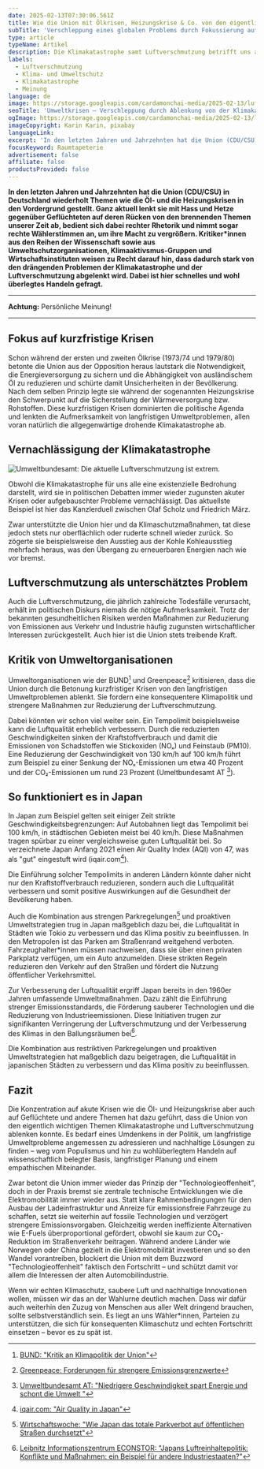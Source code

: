 ```yaml
---
date: 2025-02-13T07:30:06.561Z
title: Wie die Union mit Ölkrisen, Heizungskrise & Co. von den eigentlich wichtigen Themen ablenkt – Klimakatastrophe und Luftverschmutzung
subTitle: 'Verschleppung eines globalen Problems durch Fokussierung auf kurzfristige Engpässe und Krisen'
type: article
typeName: Artikel
description: Die Klimakatastrophe samt Luftverschmutzung betrifft uns alle. Warum verschleppt die Union das Thema dennoch aktiv und bremst sogar technische Entwicklungen, die helfen könnten aus?
labels:
  - Luftverschmutzung
  - Klima- und Umweltschutz
  - Klimakatastrophe
  - Meinung
language: de
image: https://storage.googleapis.com/cardamonchai-media/2025-02-13/luftverschmutzung-karinkarin-pixabay-soundsvegan-com-jpg-imagine-c8c8c8_787b80_1024_768/640.webp
seoTitle: 'Umweltkrisen – Verschleppung durch Ablenkung von der Klimakatastrophe'
ogImage: https://storage.googleapis.com/cardamonchai-media/2025-02-13/luftverschmutzung-karinkarin-pixabay-soundsvegan-com-og-jpg-imagine-282828_696a6e_1200_628/640.webp
imageCopyright: Karin Karin, pixabay
languageLink:
excerpt: 'In den letzten Jahren und Jahrzehnten hat die Union (CDU/CSU) in Deutschland wiederholt Themen wie die Öl- und die Heizungskrisen in den Vordergrund gestellt, um von den drängenden Problemen der Klimakatastrophe und der Luftverschmutzung abzulenken. Kritiker*innen aus den Reihen der Wissenschaft sowie aus Umweltschutzorganisationen, Klimaaktivsmus-Gruppen und Wirtschaftsinstituten weisen zu Recht darauf hin, dass dies nicht so weitergehen kann und schnelles Handeln gefragt ist.'
focusKeyword: Raumtapeterie
advertisement: false
affiliate: false
productsProvided: false
---
```


**In den letzten Jahren und Jahrzehnten hat die Union (CDU/CSU) in Deutschland wiederholt Themen wie die Öl- und die Heizungskrisen in den Vordergrund gestellt. Ganz aktuell lenkt sie mit Hass und Hetze gegenüber Geflüchteten auf deren Rücken von den brennenden Themen unserer Zeit ab, bedient sich dabei rechter Rhetorik und nimmt sogar rechte Wählerstimmen an, um ihre Macht zu vergrößern. Kritiker\*innen aus den Reihen der Wissenschaft sowie aus Umweltschutzorganisationen, Klimaaktivsmus-Gruppen und Wirtschaftsinstituten weisen zu Recht darauf hin, dass dadurch stark von den drängenden Problemen der Klimakatastrophe und der Luftverschmutzung abgelenkt wird. Dabei ist hier schnelles und wohl überlegtes Handeln gefragt.**

---

**Achtung:** Persönliche Meinung!

---

## Fokus auf kurzfristige Krisen

Schon während der ersten und zweiten Ölkrise (1973/74 und 1979/80) betonte die Union aus der Opposition heraus lautstark die Notwendigkeit, die Energieversorgung zu sichern und die Abhängigkeit von ausländischem Öl zu reduzieren und schürte damit Unsicherheiten in der Bevölkerung. Nach dem selben Prinzip legte sie während der sogenannten Heizungskrise den Schwerpunkt auf die Sicherstellung der Wärmeversorgung bzw. Rohstoffen. Diese kurzfristigen Krisen dominierten die politische Agenda und lenkten die Aufmerksamkeit von langfristigen Umweltproblemen, allen voran natürlich die allgegenwärtige drohende Klimakatastrophe ab.

## Vernachlässigung der Klimakatastrophe

![Umweltbundesamt: Die aktuelle Luftverschmutzung ist extrem.](https://storage.googleapis.com/cardamonchai-media/2025-02-13/luftverschmutzung-umweltbundesamt-soundsvegan-com-jpg-imagine-68b828_a95e4d_1024_768/640.webp 'Umweltbundesamt: Die aktuelle Luftverschmutzung ist extrem.')

Obwohl die Klimakatastrophe für uns alle eine existenzielle Bedrohung darstellt, wird sie in politischen Debatten immer wieder zugunsten akuter Krisen oder aufgebauschter Probleme vernachlässigt. Das aktuellste Beispiel ist hier das Kanzlerduell zwischen Olaf Scholz und Friedrich März.

Zwar unterstützte die Union hier und da Klimaschutzmaßnahmen, tat diese jedoch stets nur oberflächlich oder ruderte schnell wieder zurück. So zögerte sie beispielsweise den Ausstieg aus der Kohle Kohleausstieg mehrfach heraus, was den Übergang zu erneuerbaren Energien nach wie vor bremst.

## Luftverschmutzung als unterschätztes Problem

Auch die Luftverschmutzung, die jährlich zahlreiche Todesfälle verursacht, erhält im politischen Diskurs niemals die nötige Aufmerksamkeit. Trotz der bekannten gesundheitlichen Risiken werden Maßnahmen zur Reduzierung von Emissionen aus Verkehr und Industrie häufig zugunsten wirtschaftlicher Interessen zurückgestellt. Auch hier ist die Union stets treibende Kraft.

## Kritik von Umweltorganisationen

Umweltorganisationen wie der BUND[^1] und Greenpeace[^2] kritisieren, dass die Union durch die Betonung kurzfristiger Krisen von den langfristigen Umweltproblemen ablenkt. Sie fordern eine konsequentere Klimapolitik und strengere Maßnahmen zur Reduzierung der Luftverschmutzung.

Dabei könnten wir schon viel weiter sein. Ein Tempolimit beispielsweise kann die Luftqualität erheblich verbessern. Durch die reduzierten Geschwindigkeiten sinken der Kraftstoffverbrauch und damit die Emissionen von Schadstoffen wie Stickoxiden (NOₓ) und Feinstaub (PM10). Eine Reduzierung der Geschwindigkeit von 130 km/h auf 100 km/h führt zum Beispiel zu einer Senkung der NOₓ-Emissionen um etwa 40 Prozent und der CO₂-Emissionen um rund 23 Prozent (Umeltbundesamt AT [^3]).

## So funktioniert es in Japan

In Japan zum Beispiel gelten seit einiger Zeit strikte Geschwindigkeitsbegrenzungen: Auf Autobahnen liegt das Tempolimit bei 100 km/h, in städtischen Gebieten meist bei 40 km/h. Diese Maßnahmen tragen spürbar zu einer vergleichsweise guten Luftqualität bei. So verzeichnete Japan Anfang 2021 einen Air Quality Index (AQI) von 47, was als "gut" eingestuft wird (iqair.com[^4]).

Die Einführung solcher Tempolimits in anderen Ländern könnte daher nicht nur den Kraftstoffverbrauch reduzieren, sondern auch die Luftqualität verbessern und somit positive Auswirkungen auf die Gesundheit der Bevölkerung haben.

Auch die Kombination aus strengen Parkregelungen[^5] und proaktiven Umweltstrategien trug in Japan maßgeblich dazu bei, die Luftqualität in Städten wie Tokio zu verbessern und das Klima positiv zu beeinflussen. In den Metropolen ist das Parken am Straßenrand weitgehend verboten. Fahrzeughalter\*innen müssen nachweisen, dass sie über einen privaten Parkplatz verfügen, um ein Auto anzumelden. Diese strikten Regeln reduzieren den Verkehr auf den Straßen und fördert die Nutzung öffentlicher Verkehrsmittel.

Zur Verbesserung der Luftqualität ergriff Japan bereits in den 1960er Jahren umfassende Umweltmaßnahmen. Dazu zählt die Einführung strenger Emissionsstandards, die Förderung sauberer Technologien und die Reduzierung von Industrieemissionen. Diese Initiativen trugen zur signifikanten Verringerung der Luftverschmutzung und der Verbesserung des Klimas in den Ballungsräumen bei[^6].

Die Kombination aus restriktiven Parkregelungen und proaktiven Umweltstrategien hat maßgeblich dazu beigetragen, die Luftqualität in japanischen Städten zu verbessern und das Klima positiv zu beeinflussen.

## Fazit

Die Konzentration auf akute Krisen wie die Öl- und Heizungskrise aber auch auf Geflüchtete und andere Themen hat dazu geführt, dass die Union von den eigentlich wichtigen Themen Klimakatastrophe und Luftverschmutzung ablenken konnte. Es bedarf eines Umdenkens in der Politik, um langfristige Umweltprobleme angemessen zu adressieren und nachhaltige Lösungen zu finden – weg vom Populismus und hin zu wohlüberlegtem Handeln auf wissenschaftlich belegter Basis, langfristiger Planung und einem empathischen Miteinander.

Zwar betont die Union immer wieder das Prinzip der "Technologieoffenheit", doch in der Praxis bremst sie zentrale technische Entwicklungen wie die Elektromobilität immer wieder aus. Statt klare Rahmenbedingungen für den Ausbau der Ladeinfrastruktur und Anreize für emissionsfreie Fahrzeuge zu schaffen, setzt sie weiterhin auf fossile Technologien und verzögert strengere Emissionsvorgaben. Gleichzeitig werden ineffiziente Alternativen wie E-Fuels überproportional gefördert, obwohl sie kaum zur CO₂-Reduktion im Straßenverkehr beitragen. Während andere Länder wie Norwegen oder China gezielt in die Elektromobilität investieren und so den Wandel vorantreiben, blockiert die Union mit dem Buzzword "Technologieoffenheit" faktisch den Fortschritt – und schützt damit vor allem die Interessen der alten Automobilindustrie.

Wenn wir echten Klimaschutz, saubere Luft und nachhaltige Innovationen wollen, müssen wir das an der Wahlurne deutlich machen. Dass wir dafür auch weiterhin den Zuzug von Menschen aus aller Welt dringend brauchen, sollte selbstverständlich sein. Es liegt an uns Wähler\*innen, Parteien zu unterstützen, die sich für konsequenten Klimaschutz und echten Fortschritt einsetzen – bevor es zu spät ist.

[^1]: [BUND: "Kritik an Klimapolitik der Union"](https://chatgpt.com/c/67ada3b1-720c-800f-bc47-4fa24700b7fd#:~:text=BUND%3A%20Kritik%20an-,Klimapolitik,-der%20Union)
[^2]: [Greenpeace: Forderungen für strengere Emissionsgrenzwerte](https://chatgpt.com/c/67ada3b1-720c-800f-bc47-4fa24700b7fd#:~:text=Greenpeace%3A%20Forderungen%20f%C3%BCr-,strengere,-Emissionsgrenzwerte)
[^3]: [Umweltbundesamt AT: "Niedrigere Geschwindigkeit spart Energie und schont die Umwelt "](https://www.umweltbundesamt.at/umweltthemen/mobilitaet/mobilitaetsdaten/tempo/)
[^4]: [iqair.com: "Air Quality in Japan"](https://www.iqair.com/us/japan/)
[^5]: [Wirtschaftswoche: "Wie Japan das totale Parkverbot auf öffentlichen Straßen durchsetzt"](https://www.wiwo.de/unternehmen/dienstleister/autoverkehr-wie-japan-das-totale-parkverbot-auf-oeffentlichen-strassen-durchsetzt/29152710.html)
[^6]: [Leibnitz Informationszentrum ECONSTOR: "Japans Luftreinhaltepolitik: Konflikte und Maßnahmen: ein Beispiel für andere Industriestaaten?"](https://www.econstor.eu/bitstream/10419/122781/1/209524.pdf?)
